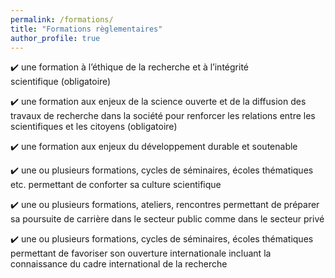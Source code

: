 ```yaml
---
permalink: /formations/
title: "Formations règlementaires"
author_profile: true
---
```


:heavy_check_mark: une formation à l’éthique de la recherche et à l’intégrité scientifique (obligatoire)

:heavy_check_mark: une formation aux enjeux de la science ouverte et de la diffusion des travaux de recherche dans la société pour renforcer les relations entre les scientifiques et les citoyens (obligatoire)

:heavy_check_mark: une formation aux enjeux du développement durable et soutenable

:heavy_check_mark: une ou plusieurs formations, cycles de séminaires, écoles thématiques etc. permettant de conforter sa culture scientifique

:heavy_check_mark: une ou plusieurs formations, ateliers, rencontres permettant de préparer sa poursuite de carrière dans le secteur public comme dans le secteur privé

:heavy_check_mark: une ou plusieurs formations, cycles de séminaires, écoles thématiques permettant de favoriser son ouverture internationale incluant la connaissance du cadre international de la recherche

